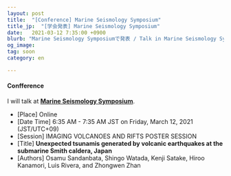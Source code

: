```yaml
---
layout: post
title:  "[Conference] Marine Seismology Symposium"
title_jp:  "[学会発表] Marine Seismology Symposium"
date:   2021-03-12 7:35:00 +0900
blurb: "Marine Seismology Symposiumで発表 / Talk in Marine Seismology Symposium"
og_image:
tag: soon
category: en

---
```


#### **Confference**

I will talk at [**Marine Seismology Symposium**](https://marineseismology.us2.pathable.com/).

- [Place] Online
- [Date Time] 6:35 AM - 7:35 AM JST on Friday, March 12, 2021 (JST/UTC+09)
- [Session] IMAGING VOLCANOES AND RIFTS POSTER SESSION
- [Title] **Unexpected tsunamis generated by volcanic earthquakes at the submarine Smith caldera, Japan**
- [Authors] Osamu Sandanbata, Shingo Watada, Kenji Satake, Hiroo Kanamori, Luis Rivera, and Zhongwen Zhan

